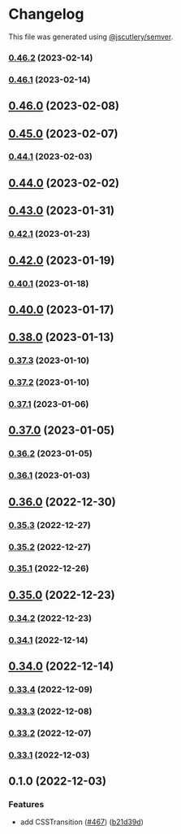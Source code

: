 # Changelog

This file was generated using [@jscutlery/semver](https://github.com/jscutlery/semver).

### [0.46.2](https://github.com/pedaling/opensource/compare/vibrant-components-web-0.46.1...vibrant-components-web-0.46.2) (2023-02-14)

### [0.46.1](https://github.com/pedaling/opensource/compare/vibrant-components-web-0.46.0...vibrant-components-web-0.46.1) (2023-02-14)

## [0.46.0](https://github.com/pedaling/opensource/compare/vibrant-components-web-0.45.0...vibrant-components-web-0.46.0) (2023-02-08)

## [0.45.0](https://github.com/pedaling/opensource/compare/vibrant-components-web-0.44.1...vibrant-components-web-0.45.0) (2023-02-07)

### [0.44.1](https://github.com/pedaling/opensource/compare/vibrant-components-web-0.44.0...vibrant-components-web-0.44.1) (2023-02-03)

## [0.44.0](https://github.com/pedaling/opensource/compare/vibrant-components-web-0.43.0...vibrant-components-web-0.44.0) (2023-02-02)

## [0.43.0](https://github.com/pedaling/opensource/compare/vibrant-components-web-0.42.1...vibrant-components-web-0.43.0) (2023-01-31)

### [0.42.1](https://github.com/pedaling/opensource/compare/vibrant-components-web-0.42.0...vibrant-components-web-0.42.1) (2023-01-23)

## [0.42.0](https://github.com/pedaling/opensource/compare/vibrant-components-web-0.41.1...vibrant-components-web-0.42.0) (2023-01-19)

### [0.40.1](https://github.com/pedaling/opensource/compare/vibrant-components-web-0.40.0...vibrant-components-web-0.40.1) (2023-01-18)

## [0.40.0](https://github.com/pedaling/opensource/compare/vibrant-components-web-0.39.0...vibrant-components-web-0.40.0) (2023-01-17)

## [0.38.0](https://github.com/pedaling/opensource/compare/vibrant-components-web-0.37.3...vibrant-components-web-0.38.0) (2023-01-13)

### [0.37.3](https://github.com/pedaling/opensource/compare/vibrant-components-web-0.37.2...vibrant-components-web-0.37.3) (2023-01-10)

### [0.37.2](https://github.com/pedaling/opensource/compare/vibrant-components-web-0.37.1...vibrant-components-web-0.37.2) (2023-01-10)

### [0.37.1](https://github.com/pedaling/opensource/compare/vibrant-components-web-0.37.0...vibrant-components-web-0.37.1) (2023-01-06)

## [0.37.0](https://github.com/pedaling/opensource/compare/vibrant-components-web-0.36.2...vibrant-components-web-0.37.0) (2023-01-05)

### [0.36.2](https://github.com/pedaling/opensource/compare/vibrant-components-web-0.36.1...vibrant-components-web-0.36.2) (2023-01-05)

### [0.36.1](https://github.com/pedaling/opensource/compare/vibrant-components-web-0.36.0...vibrant-components-web-0.36.1) (2023-01-03)

## [0.36.0](https://github.com/pedaling/opensource/compare/vibrant-components-web-0.35.3...vibrant-components-web-0.36.0) (2022-12-30)

### [0.35.3](https://github.com/pedaling/opensource/compare/vibrant-components-web-0.35.2...vibrant-components-web-0.35.3) (2022-12-27)

### [0.35.2](https://github.com/pedaling/opensource/compare/vibrant-components-web-0.35.1...vibrant-components-web-0.35.2) (2022-12-27)

### [0.35.1](https://github.com/pedaling/opensource/compare/vibrant-components-web-0.35.0...vibrant-components-web-0.35.1) (2022-12-26)

## [0.35.0](https://github.com/pedaling/opensource/compare/vibrant-components-web-0.34.2...vibrant-components-web-0.35.0) (2022-12-23)

### [0.34.2](https://github.com/pedaling/opensource/compare/vibrant-components-web-0.34.1...vibrant-components-web-0.34.2) (2022-12-23)

### [0.34.1](https://github.com/pedaling/opensource/compare/vibrant-components-web-0.34.0...vibrant-components-web-0.34.1) (2022-12-14)

## [0.34.0](https://github.com/pedaling/opensource/compare/vibrant-components-web-0.33.4...vibrant-components-web-0.34.0) (2022-12-14)

### [0.33.4](https://github.com/pedaling/opensource/compare/vibrant-components-web-0.33.3...vibrant-components-web-0.33.4) (2022-12-09)

### [0.33.3](https://github.com/pedaling/opensource/compare/vibrant-components-web-0.33.2...vibrant-components-web-0.33.3) (2022-12-08)

### [0.33.2](https://github.com/pedaling/opensource/compare/vibrant-components-web-0.33.1...vibrant-components-web-0.33.2) (2022-12-07)

### [0.33.1](https://github.com/pedaling/opensource/compare/vibrant-components-web-0.33.0...vibrant-components-web-0.33.1) (2022-12-03)

## 0.1.0 (2022-12-03)


### Features

* add CSSTransition ([#467](https://github.com/pedaling/opensource/issues/467)) ([b21d39d](https://github.com/pedaling/opensource/commit/b21d39d7035602508490049cd2f55a2828eac816))

